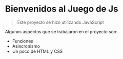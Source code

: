 # Bienvenidos al Juego de Js

>Este proyecto se hizo utilizando JavaScript

Algunos aspectos que se trabajaron en el proyecto son: 

- Funciones
- Asincronismo
- Un poco de HTML y CSS

